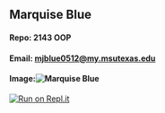 ## Marquise Blue
#### Repo: 2143 OOP
#### Email: mjblue0512@my.msutexas.edu
#### Image:![Marquise Blue](https://www.facebook.com/photo?fbid=3229366190408848&set=a.157263194285845)
[![Run on Repl.it](https://repl.it/badge/github/MarquiseJBlue/CMPS2143)](https://repl.it/github/MarquiseJBlue/CMPS2143)

